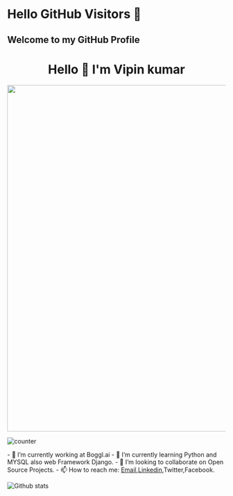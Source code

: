 # Hello GitHub Visitors 👋
## Welcome to my GitHub Profile	
<h1 align = "center"> Hello 👋 I'm Vipin kumar </h1>	
 <img src="https://media2.giphy.com/media/2wh5K6dS9glKGCKVbK/giphy.gif?cid=ecf05e47kcvlt9zkl30zlc81dha8sqg4b0m94qmrb19fasez&rid=giphy.gif&ct=g"  width="800"  align = 'center'>	 

![counter](https://ene5zij9lnt6y1s.m.pipedream.net)

 <p align="center"> </p>	 
- 🔭 I’m currently working at Boggl.ai
- 🌱 I’m currently learning Python and MYSQL	also web Framework Django.
- 👯 I’m looking to collaborate on Open Source Projects.
- 📫 How to reach me: <a href="https://mail.google.com/mail/u/0/?fs=1&tf=cm&source=mailto&to=vipinthakur3881@gmail.com">Email</a>,<a href="https://www.linkedin.com/in/vipin-kumar-5a187420a//">Linkedin</a>,Twitter,Facebook.



![Github stats](https://github-readme-stats.vercel.app/api?username=Vipinkumar71)



